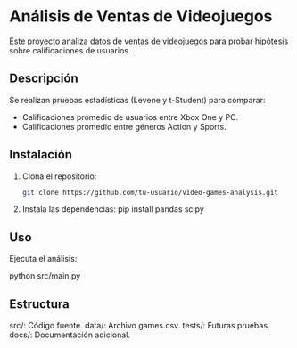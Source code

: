 # Análisis de Ventas de Videojuegos

Este proyecto analiza datos de ventas de videojuegos para probar hipótesis sobre calificaciones de usuarios.

## Descripción
Se realizan pruebas estadísticas (Levene y t-Student) para comparar:
- Calificaciones promedio de usuarios entre Xbox One y PC.
- Calificaciones promedio entre géneros Action y Sports.

## Instalación
1. Clona el repositorio:
   ```bash
   git clone https://github.com/tu-usuario/video-games-analysis.git

2. Instala las dependencias:
pip install pandas scipy

## Uso
Ejecuta el análisis:

python src/main.py

## Estructura

src/: Código fuente.
data/: Archivo games.csv.
tests/: Futuras pruebas.
docs/: Documentación adicional.